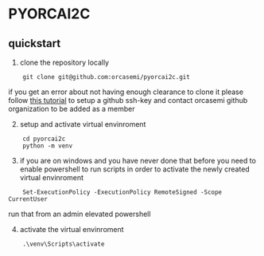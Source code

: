 # PYORCAI2C

## quickstart
1. clone the repository locally
```
    git clone git@github.com:orcasemi/pyorcai2c.git
```
if you get an error about not having enough clearance to clone it please follow <a href="https://docs.github.com/en/authentication/connecting-to-github-with-ssh/generating-a-new-ssh-key-and-adding-it-to-the-ssh-agent">this tutorial</a> to setup a github ssh-key and contact orcasemi github organization to be added as a member 

2. setup and activate virtual envinroment
```
    cd pyorcai2c
    python -m venv
```

3. if you are on windows and you have never done that before you need to enable powershell to run scripts in order to activate the newly created virtual envinroment
```
    Set-ExecutionPolicy -ExecutionPolicy RemoteSigned -Scope CurrentUser
```
run that from an admin elevated powershell

4. activate the virtual envinroment
```
    .\venv\Scripts\activate 
```